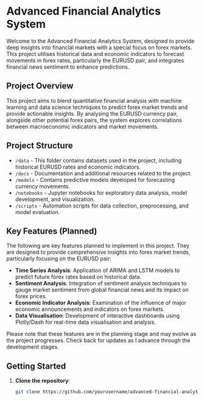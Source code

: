 # Advanced Financial Analytics System

Welcome to the Advanced Financial Analytics System, designed to provide deep insights into financial markets with a special focus on forex markets. This project utilises historical data and economic indicators to forecast movements in forex rates, particularly the EURUSD pair, and integrates financial news sentiment to enhance predictions.

## Project Overview

This project aims to blend quantitative financial analysis with machine learning and data science techniques to predict forex market trends and provide actionable insights. By analysing the EURUSD currency pair, alongside other potential forex pairs, the system explores correlations between macroeconomic indicators and market movements.

## Project Structure

- `/data` - This folder contains datasets used in the project, including historical EURUSD rates and economic indicators.
- `/docs` - Documentation and additional resources related to the project.
- `/models` - Contains predictive models developed for forecasting currency movements.
- `/notebooks` - Jupyter notebooks for exploratory data analysis, model development, and visualization.
- `/scripts` - Automation scripts for data collection, preprocessing, and model evaluation.

## Key Features (Planned)

The following are key features planned to implement in this project. They are designed to provide comprehensive insights into forex market trends, particularly focusing on the EURUSD pair:

- **Time Series Analysis**: Application of ARIMA and LSTM models to predict future forex rates based on historical data.
- **Sentiment Analysis**: Integration of sentiment analysis techniques to gauge market sentiment from global financial news and its impact on forex prices.
- **Economic Indicator Analysis**: Examination of the influence of major economic announcements and indicators on forex markets.
- **Data Visualisation**: Development of interactive dashboards using Plotly/Dash for real-time data visualisation and analysis.

Please note that these features are in the planning stage and may evolve as the project progresses. Check back for updates as I advance through the development stages.


## Getting Started

1. **Clone the repository**:
   ```bash
   git clone https://github.com/yourusername/advanced-financial-analytics-system.git
